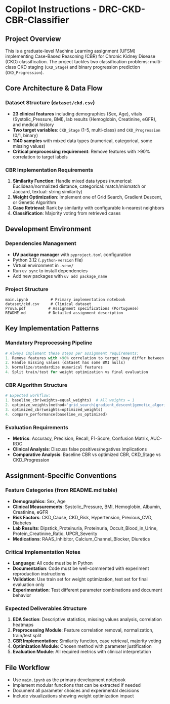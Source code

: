 # Copilot Instructions - DRC-CKD-CBR-Classifier

## Project Overview

This is a graduate-level Machine Learning assignment (UFSM) implementing Case-Based Reasoning (CBR) for Chronic Kidney Disease (CKD) classification. The project tackles two classification problems: multi-class CKD staging (`CKD_Stage`) and binary progression prediction (`CKD_Progression`).

## Core Architecture & Data Flow

### Dataset Structure (`dataset/ckd.csv`)

-   **23 clinical features** including demographics (Sex, Age), vitals (Systolic_Pressure, BMI), lab results (Hemoglobin, Creatinine, eGFR), and medical history
-   **Two target variables**: `CKD_Stage` (1-5, multi-class) and `CKD_Progression` (0/1, binary)
-   **1140 samples** with mixed data types (numerical, categorical, some missing values)
-   **Critical preprocessing requirement**: Remove features with >90% correlation to target labels

### CBR Implementation Requirements

1. **Similarity Function**: Handle mixed data types (numerical: Euclidean/normalized distance, categorical: match/mismatch or Jaccard, textual: string similarity)
2. **Weight Optimization**: Implement one of Grid Search, Gradient Descent, or Genetic Algorithm
3. **Case Retrieval**: Rank by similarity with configurable k-nearest neighbors
4. **Classification**: Majority voting from retrieved cases

## Development Environment

### Dependencies Management

-   **UV package manager** with `pyproject.toml` configuration
-   Python 3.12 (`.python-version` file)
-   Virtual environment in `.venv/`
-   Run `uv sync` to install dependencies
-   Add new packages with `uv add package_name`

### Project Structure

```
main.ipynb          # Primary implementation notebook
dataset/ckd.csv     # Clinical dataset
Prova.pdf          # Assignment specifications (Portuguese)
README.md          # Detailed assignment description
```

## Key Implementation Patterns

### Mandatory Preprocessing Pipeline

```python
# Always implement these steps per assignment requirements:
1. Remove features with >90% correlation to target (may differ between binary/multi-class)
2. Handle missing values (dataset has some BMI nulls)
3. Normalize/standardize numerical features
4. Split train/test for weight optimization vs final evaluation
```

### CBR Algorithm Structure

```python
# Expected workflow:
1. baseline_cbr(weights=equal_weights)  # All weights = 1
2. optimize_weights(method='grid_search|gradient_descent|genetic_algorithm')
3. optimized_cbr(weights=optimized_weights)
4. compare_performance(baseline_vs_optimized)
```

### Evaluation Requirements

-   **Metrics**: Accuracy, Precision, Recall, F1-Score, Confusion Matrix, AUC-ROC
-   **Clinical Analysis**: Discuss false positives/negatives implications
-   **Comparative Analysis**: Baseline CBR vs optimized CBR, CKD_Stage vs CKD_Progression

## Assignment-Specific Conventions

### Feature Categories (from README.md table)

-   **Demographics**: Sex, Age
-   **Clinical Measurements**: Systolic_Pressure, BMI, Hemoglobin, Albumin, Creatinine, eGFR
-   **Risk Factors**: CKD_Cause, CKD_Risk, Hypertension, Previous_CVD, Diabetes
-   **Lab Results**: Dipstick_Proteinuria, Proteinuria, Occult_Blood_in_Urine, Protein_Creatinine_Ratio, UPCR_Severity
-   **Medications**: RAAS_Inhibitor, Calcium_Channel_Blocker, Diuretics

### Critical Implementation Notes

-   **Language**: All code must be in Python
-   **Documentation**: Code must be well-commented with experiment reproduction instructions
-   **Validation**: Use train set for weight optimization, test set for final evaluation only
-   **Experimentation**: Test different parameter combinations and document behavior

### Expected Deliverables Structure

1. **EDA Section**: Descriptive statistics, missing values analysis, correlation heatmaps
2. **Preprocessing Module**: Feature correlation removal, normalization, train/test split
3. **CBR Implementation**: Similarity function, case retrieval, majority voting
4. **Optimization Module**: Chosen method with parameter justification
5. **Evaluation Module**: All required metrics with clinical interpretation

## File Workflow

-   Use `main.ipynb` as the primary development notebook
-   Implement modular functions that can be extracted if needed
-   Document all parameter choices and experimental decisions
-   Include visualizations showing weight optimization impact
